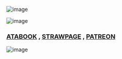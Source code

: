 ![image](https://github.com/user-attachments/assets/563a615d-11c3-4896-a826-6c2f3a4b0741)


  ![image](https://github.com/user-attachments/assets/a5787b6e-73f4-48a9-8ef2-2bc4964964c5)

  ### [ATABOOK](https://reiifayrezuu.atabook.org/) , [STRAWPAGE](https://reiivrynnzu.straw.page/) , [PATREON](https://www.patreon.com/c/reii_vrynnwaffls/about)
![image](https://github.com/user-attachments/assets/1ff77234-7752-4f2a-8844-a5c406bcd8e5)
